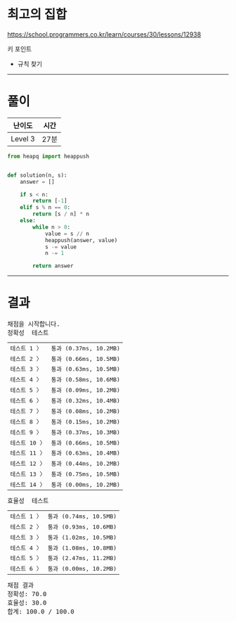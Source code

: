# 최고의 집합

https://school.programmers.co.kr/learn/courses/30/lessons/12938

키 포인트
- 규칙 찾기

----

# 풀이

|    난이도    |  시간   |
|:---------:|:-----:|
|  Level 3  |  27분  |

```python
from heapq import heappush


def solution(n, s):
    answer = []

    if s < n:
        return [-1]
    elif s % n == 0:
        return [s / n] * n
    else:
        while n > 0:
            value = s // n
            heappush(answer, value)
            s -= value
            n -= 1

        return answer
```

----

# 결과

<pre class="console-content"><div></div><div class="console-heading">채점을 시작합니다.</div><div class="console-message">정확성  테스트</div><table class="console-test-group" data-category="correctness"><tbody><tr data-testcase-id="18243"><td valign="top" class="td-label">테스트 1 <span>〉</span></td><td class="result passed">통과 (0.37ms, 10.2MB)</td></tr><tr data-testcase-id="18244"><td valign="top" class="td-label">테스트 2 <span>〉</span></td><td class="result passed">통과 (0.66ms, 10.5MB)</td></tr><tr data-testcase-id="18245"><td valign="top" class="td-label">테스트 3 <span>〉</span></td><td class="result passed">통과 (0.63ms, 10.5MB)</td></tr><tr data-testcase-id="18246"><td valign="top" class="td-label">테스트 4 <span>〉</span></td><td class="result passed">통과 (0.58ms, 10.6MB)</td></tr><tr data-testcase-id="18247"><td valign="top" class="td-label">테스트 5 <span>〉</span></td><td class="result passed">통과 (0.09ms, 10.2MB)</td></tr><tr data-testcase-id="18248"><td valign="top" class="td-label">테스트 6 <span>〉</span></td><td class="result passed">통과 (0.32ms, 10.4MB)</td></tr><tr data-testcase-id="18249"><td valign="top" class="td-label">테스트 7 <span>〉</span></td><td class="result passed">통과 (0.08ms, 10.2MB)</td></tr><tr data-testcase-id="18250"><td valign="top" class="td-label">테스트 8 <span>〉</span></td><td class="result passed">통과 (0.15ms, 10.2MB)</td></tr><tr data-testcase-id="18251"><td valign="top" class="td-label">테스트 9 <span>〉</span></td><td class="result passed">통과 (0.37ms, 10.3MB)</td></tr><tr data-testcase-id="18252"><td valign="top" class="td-label">테스트 10 <span>〉</span></td><td class="result passed">통과 (0.66ms, 10.5MB)</td></tr><tr data-testcase-id="18253"><td valign="top" class="td-label">테스트 11 <span>〉</span></td><td class="result passed">통과 (0.63ms, 10.4MB)</td></tr><tr data-testcase-id="18254"><td valign="top" class="td-label">테스트 12 <span>〉</span></td><td class="result passed">통과 (0.44ms, 10.2MB)</td></tr><tr data-testcase-id="18255"><td valign="top" class="td-label">테스트 13 <span>〉</span></td><td class="result passed">통과 (0.75ms, 10.5MB)</td></tr><tr data-testcase-id="18256"><td valign="top" class="td-label">테스트 14 <span>〉</span></td><td class="result passed">통과 (0.00ms, 10.2MB)</td></tr></tbody></table><div class="console-message">효율성  테스트</div><table class="console-test-group" data-category="effectiveness"><tbody><tr data-testcase-id="18257"><td valign="top" class="td-label">테스트 1 <span>〉</span></td><td class="result passed">통과 (0.74ms, 10.5MB)</td></tr><tr data-testcase-id="18258"><td valign="top" class="td-label">테스트 2 <span>〉</span></td><td class="result passed">통과 (0.93ms, 10.6MB)</td></tr><tr data-testcase-id="18259"><td valign="top" class="td-label">테스트 3 <span>〉</span></td><td class="result passed">통과 (1.02ms, 10.5MB)</td></tr><tr data-testcase-id="18260"><td valign="top" class="td-label">테스트 4 <span>〉</span></td><td class="result passed">통과 (1.08ms, 10.8MB)</td></tr><tr data-testcase-id="18261"><td valign="top" class="td-label">테스트 5 <span>〉</span></td><td class="result passed">통과 (2.47ms, 11.2MB)</td></tr><tr data-testcase-id="18262"><td valign="top" class="td-label">테스트 6 <span>〉</span></td><td class="result passed">통과 (0.00ms, 10.2MB)</td></tr></tbody></table><div class="console-heading">채점 결과</div><div class="console-message">정확성: 70.0</div><div class="console-message">효율성: 30.0</div><div class="console-message">합계: 100.0 / 100.0</div></pre>